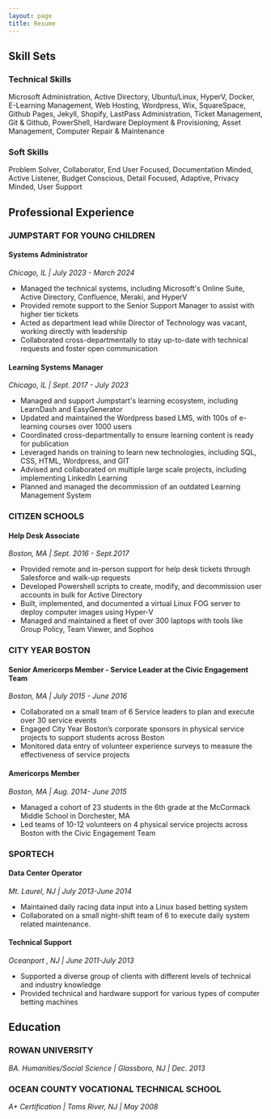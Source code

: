 ```yaml
---
layout: page
title: Resume
---
```


## Skill Sets
### Technical Skills

Microsoft Administration, Active Directory, Ubuntu/Linux, HyperV, Docker,  E-Learning Management, Web Hosting, Wordpress, Wix, SquareSpace, Github Pages, Jekyll, Shopify, LastPass Administration, Ticket Management, Git & Github, PowerShell, Hardware Deployment & Provisioning, Asset Management, Computer Repair & Maintenance 

### Soft Skills

Problem Solver, Collaborator, End User Focused, Documentation Minded, Active Listener, Budget Conscious, Detail Focused, Adaptive, Privacy Minded, User Support   

## Professional Experience
### JUMPSTART FOR YOUNG CHILDREN								 
#### Systems Administrator

*Chicago, IL  \| July 2023 - March 2024*  

 * Managed the technical systems, including Microsoft's Online Suite, Active Directory, Confluence, Meraki, and HyperV 
 * Provided remote support to the Senior Support Manager to assist with higher tier tickets 
 * Acted as department lead while Director of Technology was vacant, working directly with leadership
 * Collaborated cross-departmentally to stay up-to-date with technical requests and foster open communication


#### Learning Systems Manager

*Chicago, IL  \| Sept. 2017 - July 2023*  

 * Managed and support Jumpstart's learning ecosystem, including LearnDash and EasyGenerator
 * Updated and maintained the Wordpress based LMS, with 100s of e-learning courses over 1000 users
 * Coordinated cross-departmentally to ensure learning content is ready for publication
 * Leveraged hands on training to learn new technologies, including SQL, CSS, HTML, Wordpress, and GIT
 * Advised and collaborated on multiple large scale projects, including implementing LinkedIn Learning
 * Planned and managed the decommission of an outdated Learning Management System

### CITIZEN SCHOOLS							  	         
#### Help Desk Associate

*Boston, MA \| Sept. 2016 - Sept.2017*  

 * Provided remote and in-person support for help desk tickets through Salesforce and walk-up requests
 * Developed Powershell scripts to create, modify, and decommission user accounts in bulk for Active Directory 
 * Built, implemented, and documented a virtual Linux FOG  server to deploy computer images using Hyper-V
 * Managed and maintained a fleet of over 300 laptops with tools like Group Policy, Team Viewer, and Sophos

### CITY YEAR BOSTON								  
#### Senior Americorps Member - Service Leader at the Civic Engagement Team

*Boston, MA  \| July 2015 - June 2016*  

 * Collaborated on a small team of 6 Service leaders to plan and execute over 30 service events
 * Engaged City Year Boston’s corporate sponsors in physical service projects to support students across Boston
 * Monitored data entry of volunteer experience surveys to measure the effectiveness of service projects	

#### Americorps Member

*Boston, MA  \| Aug. 2014- June 2015*  

 * Managed a cohort of 23 students in the 6th grade at the McCormack Middle School in Dorchester, MA
 * Led teams of 10-12 volunteers on 4 physical service projects across Boston with the Civic Engagement Team

### SPORTECH												   
#### Data Center Operator

*Mt. Laurel, NJ  \| July 2013-June 2014*  

 * Maintained daily racing data input into a Linux based betting system  
 * Collaborated on a small night-shift team of 6 to execute daily system related maintenance.

#### Technical Support

*Oceanport , NJ \| June 2011-July 2013*  

 * Supported a diverse group of clients with different levels of technical and industry  knowledge
 * Provided technical and hardware support for various types of computer betting machines

## Education
### ROWAN UNIVERSITY											  

*BA. Humanities/Social Science \| Glassboro, NJ \| Dec. 2013*  

### OCEAN COUNTY VOCATIONAL TECHNICAL SCHOOL							  

*A+ Certification \| Toms River, NJ \| May 2008*  


